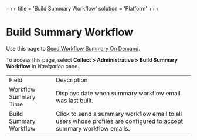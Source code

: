 +++
title = 'Build Summary Workflow'
solution = 'Platform'
+++

# Build Summary Workflow

<div class="use">

Use this page to [Send Workflow Summary On
Demand](Send_Workflow_Summary_On_Demand).

</div>

To access this page, select <span style="font-weight: bold;">Collect \>
Administrative \> Build Summary Workflow</span> in
<span style="font-style: italic;">Navigation</span>
pane.

|                        |                                                                                                                      |
| ---------------------- | -------------------------------------------------------------------------------------------------------------------- |
| Field                  | Description                                                                                                          |
| Workflow Summary Time  | Displays date when summary workflow email was last built.                                                            |
| Build Summary Workflow | Click to send a summary workflow email to all users whose profiles are configured to accept summary workflow emails. |

